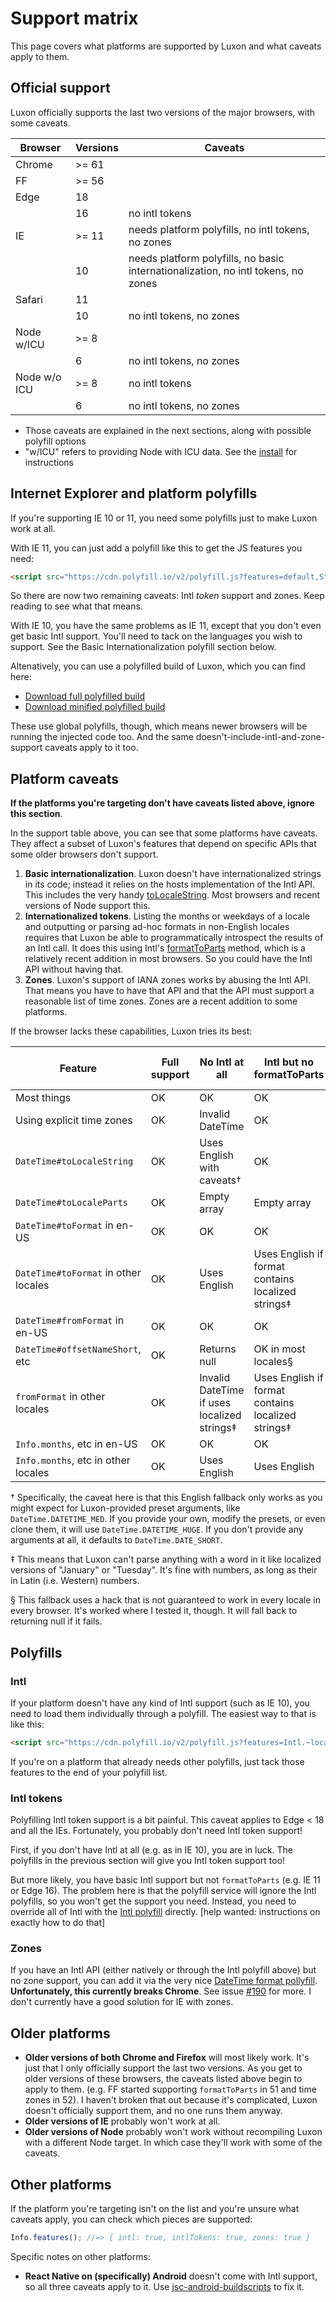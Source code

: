 # Support matrix

This page covers what platforms are supported by Luxon and what caveats apply to them.

## Official support

Luxon officially supports the last two versions of the major browsers, with some caveats.

| Browser      | Versions | Caveats                                                                           |
| ------------ | -------- | --------------------------------------------------------------------------------- |
| Chrome       | >= 61    |                                                                                   |
| FF           | >= 56    |                                                                                   |
| Edge         | 18       |                                                                                   |
|              | 16       | no intl tokens                                                                    |
| IE           | >= 11    | needs platform polyfills, no intl tokens, no zones                                |
|              | 10       | needs platform polyfills, no basic internationalization, no intl tokens, no zones |
| Safari       | 11       |                                                                                   |
|              | 10       | no intl tokens, no zones                                                          |
| Node w/ICU   | >= 8     |                                                                                   |
|              | 6        | no intl tokens, no zones                                                          |
| Node w/o ICU | >= 8     | no intl tokens                                                                    |
|              | 6        | no intl tokens, no zones                                                          |

- Those caveats are explained in the next sections, along with possible polyfill options
- "w/ICU" refers to providing Node with ICU data. See the [install](install.html#node) for instructions

## Internet Explorer and platform polyfills

If you're supporting IE 10 or 11, you need some polyfills just to make Luxon work at all.

With IE 11, you can just add a polyfill like this to get the JS features you need:

```html
<script src="https://cdn.polyfill.io/v2/polyfill.js?features=default,String.prototype.repeat,Array.prototype.find,Array.prototype.findIndex,Math.trunc"></script>
```

So there are now two remaining caveats: Intl *token* support and zones. Keep reading to see what that means.

With IE 10, you have the same problems as IE 11, except that you don't even get basic Intl support. You'll need to tack on the languages you wish to support. See the Basic Internationalization polyfill section below.

Altenatively, you can use a polyfilled build of Luxon, which you can find here:

- [Download full polyfilled build](../../global-filled/luxon.js)
- [Download minified polyfilled build](../../global-filled/luxon.min.js)

These use global polyfills, though, which means newer browsers will be running the injected code too. And the same doesn't-include-intl-and-zone-support caveats apply to it too.

## Platform caveats

**If the platforms you're targeting don't have caveats listed above, ignore this section**.

In the support table above, you can see that some platforms have caveats. They affect a subset of Luxon's features that depend on specific APIs that some older browsers don't support.

1.  **Basic internationalization**. Luxon doesn't have internationalized strings in its code; instead it relies on the hosts implementation of the Intl API. This includes the very handy [toLocaleString](../class/src/datetime.js~DateTime.html#instance-method-toLocaleString). Most browsers and recent versions of Node support this.
1.  **Internationalized tokens**. Listing the months or weekdays of a locale and outputting or parsing ad-hoc formats in non-English locales requires that Luxon be able to programmatically introspect the results of an Intl call. It does this using Intl's [formatToParts](https://developer.mozilla.org/en-US/docs/Web/JavaScript/Reference/Global_Objects/DateTimeFormat/formatToParts) method, which is a relatively recent addition in most browsers. So you could have the Intl API without having that.
1.  **Zones**. Luxon's support of IANA zones works by abusing the Intl API. That means you have to have that API and that the API must support a reasonable list of time zones. Zones are a recent addition to some platforms.

If the browser lacks these capabilities, Luxon tries its best:

| Feature                              | Full support | No Intl at all                              | Intl but no formatToParts                          | No IANA zone support |
| ------------------------------------ | ------------ | ------------------------------------------- | -------------------------------------------------- | -------------------- |
| Most things                          | OK           | OK                                          | OK                                                 | OK                   |
| Using explicit time zones            | OK           | Invalid DateTime                            | OK                                                 | Invalid DateTime     |
| `DateTime#toLocaleString`            | OK           | Uses English with caveats†                  | OK                                                 | OK                   |
| `DateTime#toLocaleParts`             | OK           | Empty array                                 | Empty array                                        | OK                   |
| `DateTime#toFormat` in en-US         | OK           | OK                                          | OK                                                 | OK                   |
| `DateTime#toFormat` in other locales | OK           | Uses English                                | Uses English if format contains localized strings‡ | OK                   |
| `DateTime#fromFormat` in en-US       | OK           | OK                                          | OK                                                 | OK                   |
| `DateTime#offsetNameShort`, etc      | OK           | Returns null                                | OK in most locales§                                |                      |
| `fromFormat` in other locales        | OK           | Invalid DateTime if uses localized strings‡ | Uses English if format contains localized strings‡ | OK                   |
| `Info.months`, etc in en-US          | OK           | OK                                          | OK                                                 | OK                   |
| `Info.months`, etc in other locales  | OK           | Uses English                                | Uses English                                       | OK                   |

† Specifically, the caveat here is that this English fallback only works as you might expect for Luxon-provided preset arguments, like `DateTime.DATETIME_MED`. If you provide your own, modify the presets, or even clone them, it will use `DateTime.DATETIME_HUGE`. If you don't provide any arguments at all, it defaults to `DateTime.DATE_SHORT`.

‡ This means that Luxon can't parse anything with a word in it like localized versions of "January" or "Tuesday". It's fine with numbers, as long as their in Latin (i.e. Western) numbers.

§ This fallback uses a hack that is not guaranteed to work in every locale in every browser. It's worked where I tested it, though. It will fall back to returning null if it fails.

## Polyfills

### Intl

If your platform doesn't have any kind of Intl support (such as IE 10), you need to load them individually through a polyfill. The easiest way to that is like this:

```html
<script src="https://cdn.polyfill.io/v2/polyfill.js?features=Intl.~locale.zh,Intl.~locale.fr"></script>
```

If you're on a platform that already needs other polyfills, just tack those features to the end of your polyfill list.

### Intl tokens

Polyfilling Intl token support is a bit painful. This caveat applies to Edge < 18 and all the IEs. Fortunately, you probably don't need Intl token support!

First, if you don't have Intl at all (e.g. as in IE 10), you are in luck. The polyfills in the previous section will give you Intl token support too!

But more likely, you have basic Intl support but not `formatToParts` (e.g. IE 11 or Edge 16). The problem here is that the polyfill service will ignore the Intl polyfills, so you won't get the support you need. Instead, you need to override all of Intl with the [Intl polyfill](https://github.com/andyearnshaw/Intl.js/) directly. [help wanted: instructions on exactly how to do that]

### Zones

If you have an Intl API (either natively or through the Intl polyfill above) but no zone support, you can add it via the very nice [DateTime format pollyfill](https://github.com/yahoo/date-time-format-timezone). **Unfortunately, this currently breaks Chrome**. See issue [#190](https://github.com/moment/luxon/issues/190) for more. I don't currently have a good solution for IE with zones.

## Older platforms

- **Older versions of both Chrome and Firefox** will most likely work. It's just that I only officially support the last two versions. As you get to older versions of these browsers, the caveats listed above begin to apply to them. (e.g. FF started supporting `formatToParts` in 51 and time zones in 52). I haven't broken that out because it's complicated, Luxon doesn't officially support them, and no one runs them anyway.
- **Older versions of IE** probably won't work at all.
- **Older versions of Node** probably won't work without recompiling Luxon with a different Node target. In which case they'll work with some of the caveats.

## Other platforms

If the platform you're targeting isn't on the list and you're unsure what caveats apply, you can check which pieces are supported:

```js
Info.features(); //=> { intl: true, intlTokens: true, zones: true }
```

Specific notes on other platforms:

- **React Native on (specifically) Android** doesn't come with Intl support, so all three caveats apply to it. Use [jsc-android-buildscripts](https://github.com/SoftwareMansion/jsc-android-buildscripts) to fix it.